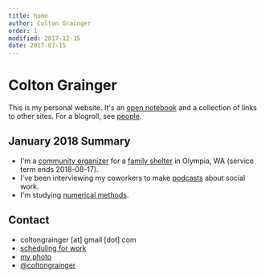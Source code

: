 ```yaml
---
title: home
author: Colton Grainger
order: 1
modified: 2017-12-15 
date: 2017-07-15
---
```



# Colton Grainger

This is my personal website. It's an [open notebook](http://wcm1.web.rice.edu/open-notebook-history.html) and a collection of links to other sites. For a blogroll, see [people](/see-also#people).

## January 2018 Summary

- I'm a [community organizer](https://github.com/coltongrainger/work) for a [family shelter](http://volunteer.fscss.org) in Olympia, WA (service term ends 2018-08-17).
- I've been interviewing my coworkers to make [podcasts](https://coltongrainger.bandcamp.com/album/mindy-b) about social work.
- I'm studying [numerical methods](/math-428).

## Contact 

- coltongrainger [at] gmail [dot] com
- [scheduling for work](https://meetme.so/coltongrainger)
- [my photo](images/identification-photo.jpg)
- [@coltongrainger](https://twitter.com/coltongrainger)
